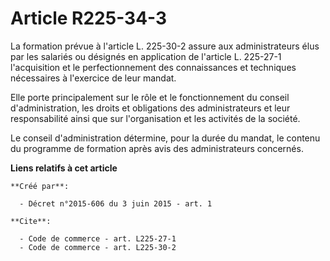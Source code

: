 # Article R225-34-3

La formation prévue à l'article L. 225-30-2 assure aux administrateurs élus par les salariés ou désignés en application de
l'article L. 225-27-1 l'acquisition et le perfectionnement des connaissances et techniques nécessaires à l'exercice de leur
mandat. 

Elle porte principalement sur le rôle et le fonctionnement du conseil d'administration, les droits et obligations des
administrateurs et leur responsabilité ainsi que sur l'organisation et les activités de la société. 

Le conseil d'administration détermine, pour la durée du mandat, le contenu du programme de formation après avis des
administrateurs concernés.

**Liens relatifs à cet article**

	**Créé par**:

	  - Décret n°2015-606 du 3 juin 2015 - art. 1

	**Cite**:

	  - Code de commerce - art. L225-27-1
	  - Code de commerce - art. L225-30-2
